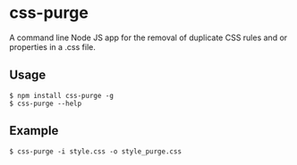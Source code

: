 css-purge
=========

A command line Node JS app for the removal of duplicate CSS rules and or properties in a .css file.


Usage
-----

    $ npm install css-purge -g
    $ css-purge --help

Example
-----
	$ css-purge -i style.css -o style_purge.css